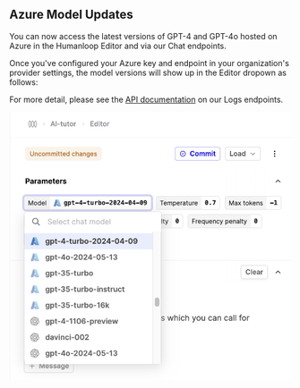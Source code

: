 ## Azure Model Updates

You can now access the latest versions of GPT-4 and GPT-4o hosted on Azure in the Humanloop Editor and via our Chat endpoints.

Once you've configured your Azure key and endpoint in your organization's provider settings, the model versions will show up in the Editor dropown as follows:

For more detail, please see the [API documentation](https://docs.humanloop.com/reference/logs_list) on our Logs endpoints.

![](../../../assets/images/622f124-Screenshot_2024-06-04_at_19.28.45.png)
